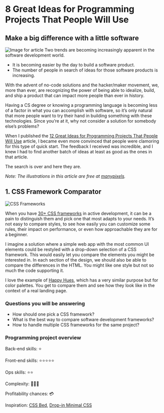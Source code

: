 # 8 Great Ideas for Programming Projects That People Will Use

## Make a big difference with a little software

![Image for article](https://miro.medium.com/max/1400/0*0y7oJ1Wao2D2-P9R)
Two trends are becoming increasingly apparent in the software development world.

- It is becoming easier by the day to build a software product.
- The number of people in search of ideas for those software products is
  increasing.

With the advent of no-code solutions and the hacker/maker movement, we, more
than ever, are recognizing the power of being able to idealize, build, and ship
a product that can impact more people than ever in history.

Having a CS degree or knowing a programming language is becoming less of a
factor in what you can accomplish with software, so it’s only natural that more
people want to try their hand in building something with these technologies.
Since you’re at it, why not consider a solution for somebody else’s problems?

When I published the [12 Great Ideas for Programming Projects That People Will Use](https://medium.com/better-programming/12-ideas-for-programming-projects-too-dangerous-not-to-build-514e3212ab77) article, I became even more convinced that people were clamoring for this type of quick start.
The feedback I received was incredible, and I knew I had to find another batch
of ideas at least as good as the ones in that article.

The search is over and here they are.

_Note: The illustrations in this article are free at [manypixels](https://www.manypixels.co/)._

## 1. CSS Framework Comparator

![CSS Frameworks](https://miro.medium.com/max/1400/1*TwHQpJJq1285NQRD0plKxg.png)

When you have [30+ CSS frameworks](https://project-awesome.org/troxler/awesome-css-frameworks) in active development, it can be a pain to
distinguish them and pick one that most adapts to your needs. It’s not easy to
compare styles, to see how easily you can customize some rules, their impact on
performance, or even how approachable they are for a beginner.

I imagine a solution where a simple web app with the most common UI elements
could be restyled with a drop-down selection of a CSS framework. This would
easily let you compare the elements you might be interested in. In each section
of the design, we should also be able to compare the differences in the HTML.
You might like one style but not so much the code supporting it.

I love the example of [Happy Hues](https://www.happyhues.co/), which has a very similar purpose but for color
palettes. You get to compare them and see how they look like in the context of a
real landing page.

### Questions you will be answering

- How should one pick a CSS framework?
- What is the best way to compare software development frameworks?
- How to handle multiple CSS frameworks for the same project?

### Programming project overview

Back-end skills: ⭐

Front-end skills: ⭐⭐⭐⭐⭐

Ops skills: ⭐⭐

Complexity: 🤯🤯🤯

Profitability chances: 💳

Inspiration: [CSS Bed](https://www.cssbed.com/), [Drop-in Minimal CSS](https://dohliam.github.io/dropin-minimal-css/)
